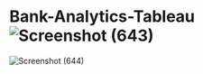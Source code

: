 # Bank-Analytics-Tableau![Screenshot (643)](https://github.com/OKNIKHIL/Bank-Analytics-Tableau/assets/105047199/11ee87db-0ec0-4c38-9f53-1720778b3f69)

![Screenshot (644)](https://github.com/OKNIKHIL/Bank-Analytics-Tableau/assets/105047199/97bd0118-ae7d-4ac0-860b-151a5538ed71)
